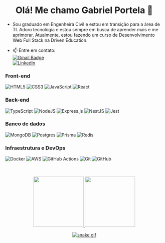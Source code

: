 <h1 align="center"> Olá! Me chamo Gabriel Portela 👋</h1>

- Sou graduado em Engenheira Civil e estou em transição para a área de TI. Adoro tecnologia e estou sempre em busca de aprender mais e me aprimorar. Atualmente, estou fazendo um curso de Desenvolvimento Web Full Stack na Driven Education.  

- 📫 Entre em contato:  
[![Gmail Badge](https://img.shields.io/badge/-gabrielgomesportela@gmail.com-c14438?style=flat&logo=Gmail&logoColor=white)](mailto:gabrielgomesportela@gmail.com "Connect via Email")  
[![LinkedIn](https://img.shields.io/badge/-LinkedIn-blue?style=flat&logo=Linkedin&logoColor=white&link=https://www.linkedin.com/in/gabrielportelagomes)](https://www.linkedin.com/in/gabrielportelagomes)

### Front-end

  ![HTML5](https://img.shields.io/badge/html5-%23E34F26.svg?style=for-the-badge&logo=html5&logoColor=white)
  ![CSS3](https://img.shields.io/badge/css3-%231572B6.svg?style=for-the-badge&logo=css3&logoColor=white)
  ![JavaScript](https://img.shields.io/badge/javascript-%23323330.svg?style=for-the-badge&logo=javascript&logoColor=%23F7DF1E)
  ![React](https://img.shields.io/badge/react-%2320232a.svg?style=for-the-badge&logo=react&logoColor=%2361DAFB)

### Back-end

  ![TypeScript](https://img.shields.io/badge/typescript-%23007ACC.svg?style=for-the-badge&logo=typescript&logoColor=white)
  ![NodeJS](https://img.shields.io/badge/node.js-6DA55F?style=for-the-badge&logo=node.js&logoColor=white)
  ![Express.js](https://img.shields.io/badge/express.js-%23404d59.svg?style=for-the-badge&logo=express&logoColor=%2361DAFB)
  ![NestJS](https://img.shields.io/badge/nestjs-%23E0234E.svg?style=for-the-badge&logo=nestjs&logoColor=white)
  ![Jest](https://img.shields.io/badge/-jest-%23C21325?style=for-the-badge&logo=jest&logoColor=white)


### Banco de dados

  ![MongoDB](https://img.shields.io/badge/MongoDB-%234ea94b.svg?style=for-the-badge&logo=mongodb&logoColor=white)
  ![Postgres](https://img.shields.io/badge/postgres-%23316192.svg?style=for-the-badge&logo=postgresql&logoColor=white)
    ![Prisma](https://img.shields.io/badge/Prisma-3982CE?style=for-the-badge&logo=Prisma&logoColor=white)
  ![Redis](https://img.shields.io/badge/redis-%23DD0031.svg?style=for-the-badge&logo=redis&logoColor=white)

### Infraestrutura e DevOps

  ![Docker](https://img.shields.io/badge/docker-%230db7ed.svg?style=for-the-badge&logo=docker&logoColor=white)
  ![AWS](https://img.shields.io/badge/AWS-%23FF9900.svg?style=for-the-badge&logo=amazon-aws&logoColor=white)
  ![GitHub Actions](https://img.shields.io/badge/github%20actions-%232671E5.svg?style=for-the-badge&logo=githubactions&logoColor=white)
  ![Git](https://img.shields.io/badge/git-%23F05033.svg?style=for-the-badge&logo=git&logoColor=white)
  ![GitHub](https://img.shields.io/badge/github-%23121011.svg?style=for-the-badge&logo=github&logoColor=white)


  <br/>
  <br/>

  <div style="display: inline_block" align="center">
  <a href="https://github.com/gabrielportelagomes" target="_blank">
  <img height="160em" src="https://github-readme-stats.vercel.app/api?username=gabrielportelagomes&show_icons=true&theme=graywhite&height=180em"/>
  <img height="160em" src="https://github-readme-stats-eight-theta.vercel.app/api/top-langs/?username=gabrielportelagomes&layout=compact&langs_count=8&theme=graywhite"/>

<div>

![snake gif](https://github.com/gabrielportelagomes/gabrielportelagomes/blob/output/github-contribution-grid-snake.svg)
